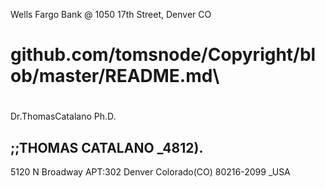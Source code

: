 Wells Fargo Bank @ 1050 17th Street, Denver CO

# github.com/tomsnode/Copyright/blob/master/README.md\

#
Dr.ThomasCatalano Ph.D.

;;THOMAS CATALANO _4812).
-----------------
5120 N Broadway APT:302 Denver Colorado(CO) 80216-2099 _USA
